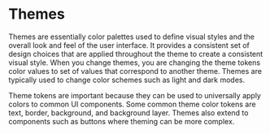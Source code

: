 # Themes

Themes are essentially color palettes used to define visual styles and the overall look and feel of the user interface. It provides a consistent set of design choices that are applied throughout the theme to create a consistent visual style. When you change themes, you are changing the theme tokens color values to set of values that correspond to another theme. Themes are typically used to change color schemes such as light and dark modes.

Theme tokens are important because they can be used to universally apply colors to common UI components. Some common theme color tokens are text, border, background, and background layer. Themes also extend to components such as buttons where theming can be more complex.
